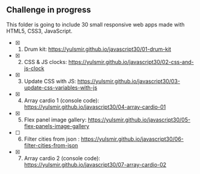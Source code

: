 ## Challenge in progress

This folder is going to include 30 small responsive web apps made with HTML5, CSS3, JavaScript.

- [x] 1. Drum kit: https://yulsmir.github.io/javascript30/01-drum-kit
- [x] 2. CSS & JS clocks: https://yulsmir.github.io/javascript30/02-css-and-js-clock
- [x] 3. Update CSS with JS: https://yulsmir.github.io/javascript30/03-update-css-variables-with-js
- [x] 4. Array cardio 1 (console code): https://yulsmir.github.io/javascript30/04-array-cardio-01
- [x] 5. Flex panel image gallery: https://yulsmir.github.io/javascript30/05-flex-panels-image-gallery
- [ ] 6. Filter cities from json : https://yulsmir.github.io/javascript30/06-filter-cities-from-json
- [x] 7. Array cardio 2 (console code): https://yulsmir.github.io/javascript30/07-array-cardio-02
